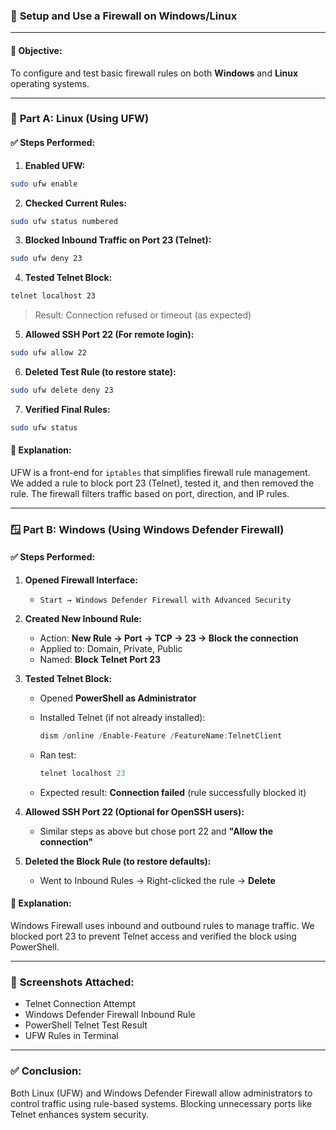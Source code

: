 
### 📄 **Setup and Use a Firewall on Windows/Linux**

---

#### 🔧 **Objective:**

To configure and test basic firewall rules on both **Windows** and **Linux** operating systems.

---

### 🐧 **Part A: Linux (Using UFW)**

#### ✅ Steps Performed:

1. **Enabled UFW:**

```bash
sudo ufw enable
```

2. **Checked Current Rules:**

```bash
sudo ufw status numbered
```

3. **Blocked Inbound Traffic on Port 23 (Telnet):**

```bash
sudo ufw deny 23
```

4. **Tested Telnet Block:**

```bash
telnet localhost 23
```

> Result: Connection refused or timeout (as expected)

5. **Allowed SSH Port 22 (For remote login):**

```bash
sudo ufw allow 22
```

6. **Deleted Test Rule (to restore state):**

```bash
sudo ufw delete deny 23
```

7. **Verified Final Rules:**

```bash
sudo ufw status
```

#### 📝 Explanation:

UFW is a front-end for `iptables` that simplifies firewall rule management. We added a rule to block port 23 (Telnet), tested it, and then removed the rule. The firewall filters traffic based on port, direction, and IP rules.

---

### 🪟 **Part B: Windows (Using Windows Defender Firewall)**

#### ✅ Steps Performed:

1. **Opened Firewall Interface:**

   * `Start → Windows Defender Firewall with Advanced Security`

2. **Created New Inbound Rule:**

   * Action: **New Rule → Port → TCP → 23 → Block the connection**
   * Applied to: Domain, Private, Public
   * Named: **Block Telnet Port 23**

3. **Tested Telnet Block:**

   * Opened **PowerShell as Administrator**
   * Installed Telnet (if not already installed):

     ```powershell
     dism /online /Enable-Feature /FeatureName:TelnetClient
     ```
   * Ran test:

     ```powershell
     telnet localhost 23
     ```
   * Expected result: **Connection failed** (rule successfully blocked it)

4. **Allowed SSH Port 22 (Optional for OpenSSH users):**

   * Similar steps as above but chose port 22 and **"Allow the connection"**

5. **Deleted the Block Rule (to restore defaults):**

   * Went to Inbound Rules → Right-clicked the rule → **Delete**

#### 📝 Explanation:

Windows Firewall uses inbound and outbound rules to manage traffic. We blocked port 23 to prevent Telnet access and verified the block using PowerShell.

---

### 📸 **Screenshots Attached:**

* Telnet Connection Attempt
* Windows Defender Firewall Inbound Rule
* PowerShell Telnet Test Result
* UFW Rules in Terminal

---

### ✅ **Conclusion:**

Both Linux (UFW) and Windows Defender Firewall allow administrators to control traffic using rule-based systems. Blocking unnecessary ports like Telnet enhances system security.

